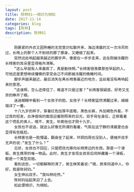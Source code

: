 ```yaml
---
layout: post
title: 陈林01——相识为相知
date: 2017-11-14
categories: blog
tags: [陈林]
description: 陈林01
---
```

        刚裹紧的外衣又因熟睡的无觉意识松散开来，海边清晨的又一次冷风吹
    过，长椅上的那个人不耐烦的挪了挪身，又蜷缩了起来。
        突然远处响起越来越近的脚步声，像是在一步步走来，这在刚被冻醒的
    长椅客的耳朵里显得格外清晰。
        “这么早就有人来晨练了，真是勤快啊。”长椅客很羡慕那些早起的人，
    可他还是更想继续慵懒的享受自己不间断被冻醒的晚睡时间。
        脚步声越来越近，最后消失在离长椅客最近的地方，且丝毫没有再响起
    来的意思。
        “这谁啊，怎么还停住了，难道不只是过客？”长椅客很疑惑，好奇又无
    奈的睁开了眼。
        迷迷糊糊中看到一个女孩子的脸，女孩子？长椅客猛然清醒过来，细细
    端详了一番。
        十八九岁的样子，穿着红色加厚平底鞋，黑色长裤，外加褐色外套。不
    过耳的短发，白净俊俏的面庞迎着刚照来的日光，双手背在身后，正俯看着
    这个慌乱的男人，哦不，男生，毕竟他也才刚十九岁。
        女孩也不说话，就这么好像无所谓的看着，气氛在这宁静的清晨里也会
    显得有些尴尬。
        长椅客也是一脸懵逼，翻身坐了起来，环顾四周也没别人，便摊开双手
    无声的说:“发生了什么？”
        见状，女孩也不回应，只是把目光移向长椅旁边的东西，那是一个滑
    板，男生携带的唯一物品。此时，男生才发现女孩背后同样藏着一个滑板，
    都是一个类型双翘。
        看到这些，一切都解释的清了，男生眯笑着说:“哦，原来同道中人，你
    好，我是陈轲钧。”
        女生伸出双手。“我叫林纶然。”
        陈轲钧站起来迎了上去。
        如此便相识，为相知。
